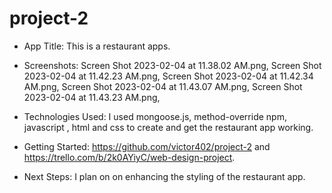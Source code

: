 # project-2
- App Title: This is a restaurant apps.
- Screenshots: Screen Shot 2023-02-04 at 11.38.02 AM.png, Screen Shot 2023-02-04 at 11.42.23 AM.png, Screen Shot 2023-02-04 at 11.42.34 AM.png, Screen Shot 2023-02-04 at 11.43.07 AM.png, Screen Shot 2023-02-04 at 11.43.23 AM.png,

- Technologies Used: I used mongoose.js, method-override npm, javascript , html and css to create and get the restaurant app working.
- Getting Started: https://github.com/victor402/project-2 and https://trello.com/b/2k0AYiyC/web-design-project.
- Next Steps: I plan on on enhancing the styling of the restaurant app.


